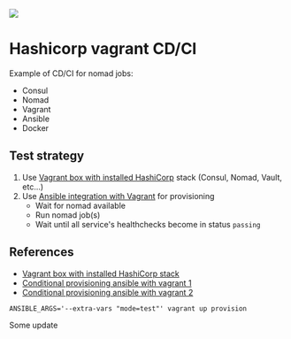 ![](https://github.com/zhenik-poc/hashicorp-vagrant-cd-ci/workflows/test-consul-healthchecks/badge.svg)
# Hashicorp vagrant CD/CI
Example of CD/CI for nomad jobs: 
- Consul
- Nomad
- Vagrant
- Ansible
- Docker
## Test strategy
1. Use [Vagrant box with installed HashiCorp](https://github.com/fredrikhgrelland/vagrant-hashistack) stack (Consul, Nomad, Vault, etc...)
2. Use [Ansible integration with Vagrant](https://www.vagrantup.com/docs/provisioning/ansible_local.html) for provisioning 
    * Wait for nomad available
    * Run nomad job(s)
    * Wait until all service's healthchecks become in status `passing` 
    
    

## References
* [Vagrant box with installed HashiCorp stack](https://github.com/fredrikhgrelland/vagrant-hashistack)
* [Conditional provisioning ansible with vagrant 1](http://www.inanzzz.com/index.php/post/wfj9/running-ansible-provisioning-by-passing-arguments-in-vagrant)
* [Conditional provisioning ansible with vagrant 2](https://gist.github.com/phantomwhale/9657134) 

```
ANSIBLE_ARGS='--extra-vars "mode=test"' vagrant up provision 
```

Some update